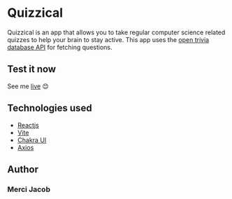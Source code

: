 # Quizzical

Quizzical is an app that allows you to take regular computer science related quizzes to help your brain to stay active.
This app uses the [open trivia database API](https://opentdb.com/) for fetching questions.

## Test it now

See me [live](https://quizzical-by-jacob.netlify.app/) 😊

## Technologies used

- [Reactjs](https://reactjs.org/)
- [Vite](https://vitejs.dev/)
- [Chakra UI](https://chakra-ui.com/)
- [Axios](https://axios-http.com/)

## Author

### Merci Jacob
